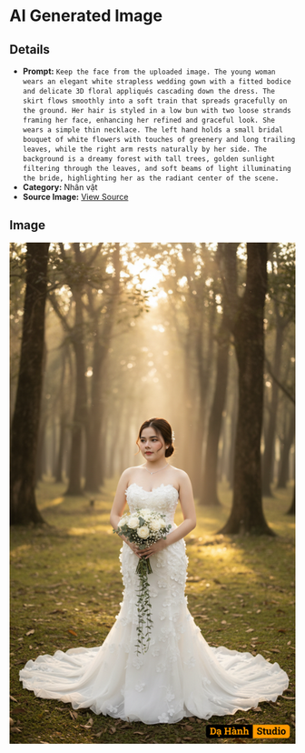 # AI Generated Image

## Details
- **Prompt:** `Keep the face from the uploaded image. The young woman wears an elegant white strapless wedding gown with a fitted bodice and delicate 3D floral appliqués cascading down the dress. The skirt flows smoothly into a soft train that spreads gracefully on the ground. Her hair is styled in a low bun with two loose strands framing her face, enhancing her refined and graceful look. She wears a simple thin necklace. The left hand holds a small bridal bouquet of white flowers with touches of greenery and long trailing leaves, while the right arm rests naturally by her side. The background is a dreamy forest with tall trees, golden sunlight filtering through the leaves, and soft beams of light illuminating the bride, highlighting her as the radiant center of the scene. `
- **Category:** Nhân vật
- **Source Image:** [View Source](https://raw.githubusercontent.com/lenzcomvth/ImageLibrary/main/Female.png)

## Image
![AI Generated Image](./image-2025-10-03T08-42-06-155Z.png)